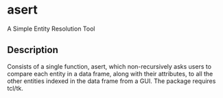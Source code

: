 # asert
A Simple Entity Resolution Tool

## Description
Consists of a single function, asert, which non-recursively asks users to compare each entity in a data frame, along with their attributes, to all the other entities indexed in the data frame from a GUI. The package requires tcl/tk.
